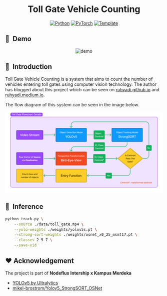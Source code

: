 <div align="center">

# Toll Gate Vehicle Counting

<a href="https://www.python.org/"><img alt="Python" src="https://img.shields.io/badge/-Python 3.8+-blue?style=flat&logo=python&logoColor=white"></a>
<a href="https://pytorch.org/get-started/locally/"><img alt="PyTorch" src="https://img.shields.io/badge/-PyTorch 1.8+-ee4c2c?style=flat&logo=pytorch&logoColor=white"></a>
<a href="https://github.com/mikel-brostrom/Yolov5_StrongSORT_OSNet"><img alt="Template" src="https://img.shields.io/badge/-Yolov5__StrongSORT__OSNet-017F2F?style=flat&logo=github&labelColor=gray"></a><br>

</div>

## 📼&nbsp;&nbsp;Demo
<div align="center">

![demo](./docs/demo.gif)

</div>

## 📌&nbsp;&nbsp;Introduction

Toll Gate Vehicle Counting is a system that aims to count the number of vehicles entering toll gates using computer vision technology. The author has blogged about this project which can be seen on [ruhyadi.github.io](https://ruhyadi.github.io/project/computer-vision/toll-gate-vehicle-counting) and [ruhyadi.medium.io](https://ruhyadi.medium.com/toll-gate-vehicle-counting-5e0a396c7a9f).

The flow diagram of this system can be seen in the image below.

<div align="center">

![demo](./docs/toll-flowchart-details.png)

</div>

## 🍿&nbsp;&nbsp;Inference
```bash
python track.py \
    --source ./data/toll_gate.mp4 \
    --yolo-weights ./weights/yolov5s.pt \
    --strong-sort-weights ./weights/osnet_x0_25_msmt17.pt \
    --classes 2 5 7 \
    --save-vid
```

## ❤️ Acknowledgement

The project is part of **Nodeflux Intership x Kampus Merdeka**

- [YOLOv5 by Ultralytics](https://github.com/ultralytics/yolov5)
- [mikel-brostrom/Yolov5_StrongSORT_OSNet](https://github.com/mikel-brostrom/Yolov5_StrongSORT_OSNet)